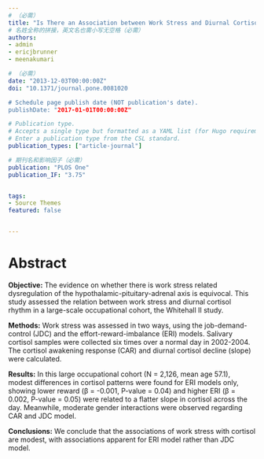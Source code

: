 ```yaml
---
# （必需）
title: "Is There an Association between Work Stress and Diurnal Cortisol Patterns? Findings from the Whitehall II Study"
# 名姓全称的拼接，英文名也需小写无空格（必需）
authors:
- admin
- ericjbrunner
- meenakumari

# （必需）
date: "2013-12-03T00:00:00Z"
doi: "10.1371/journal.pone.0081020

# Schedule page publish date (NOT publication's date).
publishDate: "2017-01-01T00:00:00Z"

# Publication type.
# Accepts a single type but formatted as a YAML list (for Hugo requirements).
# Enter a publication type from the CSL standard.
publication_types: ["article-journal"]

# 期刊名和影响因子（必需）
publication: "PLOS One"
publication_IF: "3.75"


tags:
- Source Themes
featured: false


---
```



# **Abstract**
**Objective:** The evidence on whether there is work stress related dysregulation of the hypothalamic-pituitary-adrenal axis is equivocal. This study assessed the relation between work stress and diurnal cortisol rhythm in a large-scale occupational cohort, the Whitehall II study.

**Methods:** Work stress was assessed in two ways, using the job-demand-control (JDC) and the effort-reward-imbalance (ERI) models. Salivary cortisol samples were collected six times over a normal day in 2002-2004. The cortisol awakening response (CAR) and diurnal cortisol decline (slope) were calculated.

**Results:** In this large occupational cohort (N = 2,126, mean age 57.1), modest differences in cortisol patterns were found for ERI models only, showing lower reward (β = -0.001, P-value = 0.04) and higher ERI (β = 0.002, P-value = 0.05) were related to a flatter slope in cortisol across the day. Meanwhile, moderate gender interactions were observed regarding CAR and JDC model.

**Conclusions:** We conclude that the associations of work stress with cortisol are modest, with associations apparent for ERI model rather than JDC model.